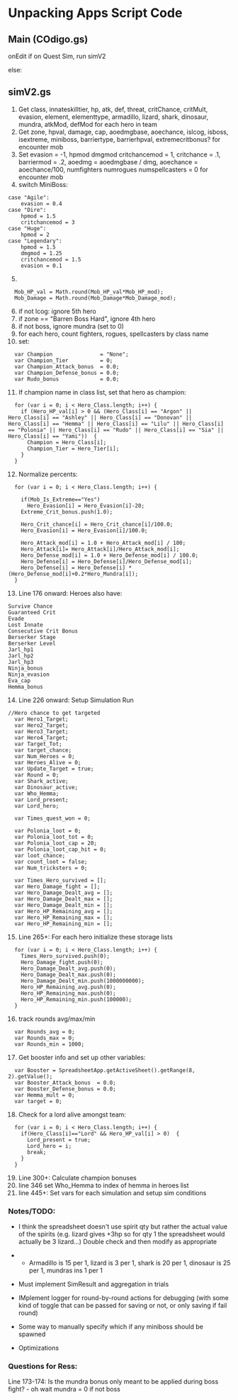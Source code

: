 # Unpacking Apps Script Code

## Main (COdigo.gs)

onEdit if on Quest Sim, run simV2

else:

## simV2.gs

1. Get class, innateskilltier, hp, atk, def, threat, critChance, critMult, evasion, element, elementtype, armadillo, lizard, shark, dinosaur, mundra, atkMod, defMod for each hero in team
2. Get zone, hpval, damage, cap, aoedmgbase, aoechance, islcog, isboss, isextreme, miniboss, barriertype, barrierhpval, extremecritbonus? for encounter mob
3. Set evasion = -1, hpmod dmgmod critchancemod = 1, critchance = .1, barriermod = .2, aoedmg = aoedmgbase / dmg, aoechance = aoechance/100, numfighters numrogues numspellcasters = 0 for encounter mob
4. switch MiniBoss:
```
case "Agile":
    evasion = 0.4
case "Dire":
    hpmod = 1.5
    critchancemod = 3
case "Huge":
    hpmod = 2
case "Legendary":
    hpmod = 1.5
    dmgmod = 1.25
    critchancemod = 1.5
    evasion = 0.1
```
5.
```
  Mob_HP_val = Math.round(Mob_HP_val*Mob_HP_mod);
  Mob_Damage = Math.round(Mob_Damage*Mob_Damage_mod);
```
6. if not lcog: ignore 5th hero
7. if zone == "Barren Boss Hard", ignore 4th hero
8. if not boss, ignore mundra (set to 0)
9. for each hero, count fighters, rogues, spellcasters by class name
10. set:
```
  var Champion               = "None";
  var Champion_Tier          = 0;
  var Champion_Attack_bonus  = 0.0;
  var Champion_Defense_bonus = 0.0;
  var Rudo_bonus             = 0.0;
```
11. If champion name in class list, set that hero as champion:
```
  for (var i = 0; i < Hero_Class.length; i++) {
    if (Hero_HP_val[i] > 0 && (Hero_Class[i] == "Argon" || Hero_Class[i] == "Ashley" || Hero_Class[i] == "Donovan" || Hero_Class[i] == "Hemma" || Hero_Class[i] == "Lilu" || Hero_Class[i] == "Polonia" || Hero_Class[i] == "Rudo" || Hero_Class[i] == "Sia" || Hero_Class[i] == "Yami"))  {
      Champion = Hero_Class[i];
      Champion_Tier = Hero_Tier[i];
    }
  }
```
12. Normalize percents:
```
  for (var i = 0; i < Hero_Class.length; i++) {
    
    if(Mob_Is_Extreme=="Yes") 
      Hero_Evasion[i] = Hero_Evasion[i]-20;
    Extreme_Crit_bonus.push(1.0);
    
    Hero_Crit_chance[i] = Hero_Crit_chance[i]/100.0;
    Hero_Evasion[i] = Hero_Evasion[i]/100.0;
    
    Hero_Attack_mod[i] = 1.0 + Hero_Attack_mod[i] / 100;
    Hero_Attack[i]= Hero_Attack[i]/Hero_Attack_mod[i];
    Hero_Defense_mod[i] = 1.0 + Hero_Defense_mod[i] / 100.0;
    Hero_Defense[i] = Hero_Defense[i]/Hero_Defense_mod[i];
    Hero_Defense[i] = Hero_Defense[i] * (Hero_Defense_mod[i]+0.2*Hero_Mundra[i]);
  }
```
13. Line 176 onward: Heroes also have:
```
Survive Chance
Guaranteed Crit
Evade
Lost Innate
Consecutive Crit Bonus
Berserker Stage
Berserker Level
Jarl_hp1
Jarl_hp2
Jarl_hp3
Ninja_bonus
Ninja_evasion
Eva_cap
Hemma_bonus
```
14. Line 226 onward: Setup Simulation Run
```
//Hero chance to get targeted
  var Hero1_Target;
  var Hero2_Target;
  var Hero3_Target;
  var Hero4_Target;
  var Target_Tot;
  var target_chance;
  var Num_Heroes = 0;
  var Heroes_Alive = 0;
  var Update_Target = true;
  var Round = 0;
  var Shark_active;
  var Dinosaur_active;
  var Who_Hemma;
  var Lord_present;
  var Lord_hero;
  
  var Times_quest_won = 0;
  
  var Polonia_loot = 0;
  var Polonia_loot_tot = 0;
  var Polonia_loot_cap = 20;
  var Polonia_loot_cap_hit = 0;
  var loot_chance;
  var count_loot = false;
  var Num_tricksters = 0;
   
  var Times_Hero_survived = [];
  var Hero_Damage_fight = [];
  var Hero_Damage_Dealt_avg = [];
  var Hero_Damage_Dealt_max = [];
  var Hero_Damage_Dealt_min = [];
  var Hero_HP_Remaining_avg = [];
  var Hero_HP_Remaining_max = [];
  var Hero_HP_Remaining_min = [];
```
15. Line 265+: For each hero initialize these storage lists
```
  for (var i = 0; i < Hero_Class.length; i++) {
    Times_Hero_survived.push(0);
    Hero_Damage_fight.push(0);
    Hero_Damage_Dealt_avg.push(0);
    Hero_Damage_Dealt_max.push(0);
    Hero_Damage_Dealt_min.push(1000000000);
    Hero_HP_Remaining_avg.push(0);
    Hero_HP_Remaining_max.push(0);
    Hero_HP_Remaining_min.push(100000);   
  }
```
16. track rounds avg/max/min
```
  var Rounds_avg = 0;
  var Rounds_max = 0;
  var Rounds_min = 1000;
```
17. Get booster info and set up other variables:
```
  var Booster = SpreadsheetApp.getActiveSheet().getRange(8, 2).getValue();
  var Booster_Attack_bonus  = 0.0;
  var Booster_Defense_bonus = 0.0;
  var Hemma_mult = 0;
  var target = 0;
```
18. Check for a lord alive amongst team:
```
  for (var i = 0; i < Hero_Class.length; i++) {
    if(Hero_Class[i]=="Lord" && Hero_HP_val[i] > 0)  {
      Lord_present = true;
      Lord_hero = i;
      break;
    }
  }
```
19. Line 300+: Calculate champion bonuses
20. line 346 set Who_Hemma to index of hemma in heroes list
21. line 445+: Set vars for each simulation and setup sim conditions

### Notes/TODO:
- I think the spreadsheet doesn't use spirit qty but rather the actual value of the spirits (e.g. lizard gives +3hp so for qty 1 the spreadsheet would actually be 3 lizard...) Double check and then modify as appropriate

- - Armadillo is 15 per 1, lizard is 3 per 1, shark is 20 per 1, dinosaur is 25 per 1, mundras ins 1 per 1

- Must implement SimResult and aggregation in trials

- IMplement logger for round-by-round actions for debugging (with some kind of toggle that can be passed for saving or not, or only saving if fail round)

- Some way to manually specify which if any miniboss should be spawned

- Optimizations

### Questions for Ress:
Line 173-174: Is the mundra bonus only meant to be applied during boss fight? - oh wait mundra = 0 if not boss
